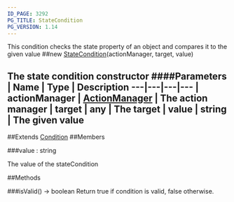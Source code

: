 ```yaml
---
ID_PAGE: 3292
PG_TITLE: StateCondition
PG_VERSION: 1.14
---
```


This condition checks the state property of an object and compares it to the given value
##new [StateCondition](page.php?p=3292)(actionManager, target, value)

The state condition constructor
####Parameters
 | Name | Type | Description
---|---|---|---
 | actionManager | [ActionManager](page.php?p=3288) | The action manager
 | target | any | The target
 | value | string | The given value
---

##Extends [Condition](page.php?p=3289)
##Members

###value : string


The value of the stateCondition



##Methods

###isValid() &rarr; boolean
Return true if condition is valid, false otherwise.

